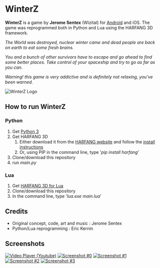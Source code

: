 # WinterZ

**WinterZ** is a game by **Jerome Sentex** (Wizital) for [Android](https://play.google.com/store/apps/details?id=net.textoo.winterz) and iOS. The game was reprogrammed both in Python and Lua using the HARFANG 3D framework.

*The World was destroyed, nuclear winter came and dead people are back on earth to eat some fresh brains.*

*You and a bunch of other survivors have to escape and go ahead to find some better places.
Take control of your spaceship and try to go as far as you can.*

*Warning! this game is very addictive and is definitely not relaxing, you've been warned.*

![WinterZ Logo](https://github.com/harfang3d/game-winter-z/raw/master/screenshots/wz_logo_small.png)

## How to run WinterZ

### Python
1. Get [Python 3](https://www.python.org/downloads/)
1. Get HARFANG 3D
	1. Either download it from the [HARFANG website](https://www.harfang3d.com/downloads) and follow the [install instructions](https://www.harfang3d.com/doc/1.0.0/man.Installation.html)
	1. Or, using PIP in the command line, type '*pip install harfang*'
1. Clone/download this repository
1. run *main.py*

### Lua
1. Get [HARFANG 3D for Lua](https://www.harfang3d.com/downloads)
1. Clone/download this repository
1. In the command line, type '*lua.exe main.lua*'

## Credits
* Original concept, code, art and music : Jerome Sentex
* Python/Lua reprogramming : Eric Kernin

## Screenshots
[![Video Player (Youtube)](https://github.com/harfang3d/game-winter-z/raw/master/screenshots/thumbnails/video-player.jpg)](https://www.youtube.com/watch?v=cIE6eQkk1P4)
[![Screenshot #0](https://github.com/harfang3d/game-winter-z/raw/master/screenshots/thumbnails/screenshot_0.png)](https://github.com/harfang3d/game-winter-z/raw/master/screenshots/screenshot_0.png)
[![Screenshot #1](https://github.com/harfang3d/game-winter-z/raw/master/screenshots/thumbnails/screenshot_1.png)](https://github.com/harfang3d/game-winter-z/raw/master/screenshots/screenshot_1.png)
[![Screenshot #2](https://github.com/harfang3d/game-winter-z/raw/master/screenshots/thumbnails/screenshot_2.png)](https://github.com/harfang3d/game-winter-z/raw/master/screenshots/screenshot_2.png)
[![Screenshot #3](https://github.com/harfang3d/game-winter-z/raw/master/screenshots/thumbnails/screenshot_3.png)](https://github.com/harfang3d/game-winter-z/raw/master/screenshots/screenshot_3.png)